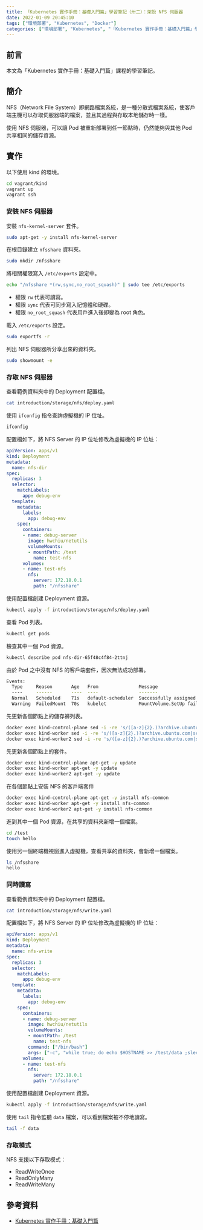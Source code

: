```yaml
---
title: 「Kubernetes 實作手冊：基礎入門篇」學習筆記（卅二）：架設 NFS 伺服器
date: 2022-01-09 20:45:10
tags: ["環境部署", "Kubernetes", "Docker"]
categories: ["環境部署", "Kubernetes", "「Kubernetes 實作手冊：基礎入門篇」學習筆記"]
---
```


## 前言

本文為「Kubernetes 實作手冊：基礎入門篇」課程的學習筆記。

## 簡介

NFS（Network File System）即網路檔案系統，是一種分散式檔案系統，使客戶端主機可以存取伺服器端的檔案，並且其過程與存取本地儲存時一樣。

使用 NFS 伺服器，可以讓 Pod 被重新部署到任一節點時，仍然能夠與其他 Pod 共享相同的儲存資源。

## 實作

以下使用 kind 的環境。

```BASH
cd vagrant/kind
vagrant up
vagrant ssh
```

### 安裝 NFS 伺服器

安裝 `nfs-kernel-server` 套件。

```BASH
sudo apt-get -y install nfs-kernel-server
```

在根目錄建立 `nfsshare` 資料夾。

```BASH
sudo mkdir /nfsshare
```

將相關權限寫入 `/etc/exports` 設定中。

```BASH
echo "/nfsshare *(rw,sync,no_root_squash)" | sudo tee /etc/exports
```

- 權限 `rw` 代表可讀寫。
- 權限 `sync` 代表可同步寫入記憶體和硬碟。
- 權限 `no_root_squash` 代表用戶進入後即變為 root 角色。

載入 `/etc/exports` 設定。

```BASH
sudo exportfs -r
```

列出 NFS 伺服器所分享出來的資料夾。

```BASH
sudo showmount -e
```

### 存取 NFS 伺服器

查看範例資料夾中的 Deployment 配置檔。

```BASH
cat introduction/storage/nfs/deploy.yaml
```

使用 `ifconfig` 指令查詢虛擬機的 IP 位址。

```BASH
ifconfig
```

配置檔如下，將 NFS Server 的 IP 位址修改為虛擬機的 IP 位址：

```YAML
apiVersion: apps/v1
kind: Deployment
metadata:
  name: nfs-dir
spec:
  replicas: 3
  selector:
    matchLabels:
      app: debug-env
  template:
    metadata:
      labels:
        app: debug-env
    spec:
      containers:
      - name: debug-server
        image: hwchiu/netutils
        volumeMounts:
        - mountPath: /test
          name: test-nfs
      volumes:
      - name: test-nfs
        nfs:
          server: 172.18.0.1
          path: "/nfsshare"
```

使用配置檔創建 Deployment 資源。

```BASH
kubectl apply -f introduction/storage/nfs/deploy.yaml
```

查看 Pod 列表。

```BASH
kubectl get pods
```

檢查其中一個 Pod 資源。

```BASH
kubectl describe pod nfs-dir-65f48c4f84-2ttnj
```

由於 Pod 之中沒有 NFS 的客戶端套件，因次無法成功部署。

```BASH
Events:
  Type     Reason       Age   From               Message
  ----     ------       ----  ----               -------
  Normal   Scheduled    71s   default-scheduler  Successfully assigned default/nfs-dir-65f48c4f84-2ttnj to kind-worker
  Warning  FailedMount  70s   kubelet            MountVolume.SetUp failed for volume "test-nfs" : mount failed: exit status 32
```

先更新各個節點上的儲存褲列表。

```BASH
docker exec kind-control-plane sed -i -re 's/([a-z]{2}.)?archive.ubuntu.com|security.ubuntu.com/old-releases.ubuntu.com/g' /etc/apt/sources.list
docker exec kind-worker sed -i -re 's/([a-z]{2}.)?archive.ubuntu.com|security.ubuntu.com/old-releases.ubuntu.com/g' /etc/apt/sources.list
docker exec kind-worker2 sed -i -re 's/([a-z]{2}.)?archive.ubuntu.com|security.ubuntu.com/old-releases.ubuntu.com/g' /etc/apt/sources.list
```

先更新各個節點上的套件。

```BASH
docker exec kind-control-plane apt-get -y update
docker exec kind-worker apt-get -y update
docker exec kind-worker2 apt-get -y update
```

在各個節點上安裝 NFS 的客戶端套件

```BASH
docker exec kind-control-plane apt-get -y install nfs-common
docker exec kind-worker apt-get -y install nfs-common
docker exec kind-worker2 apt-get -y install nfs-common
```

進到其中一個 Pod 資源，在共享的資料夾新增一個檔案。

```BASH
cd /test
touch hello
```

使用另一個終端機視窗進入虛擬機，查看共享的資料夾，會新增一個檔案。

```BASH
ls /nfsshare
hello
```

### 同時讀寫

查看範例資料夾中的 Deployment 配置檔。

```BASH
cat introduction/storage/nfs/write.yaml
```

配置檔如下，將 NFS Server 的 IP 位址修改為虛擬機的 IP 位址：

```YAML
apiVersion: apps/v1
kind: Deployment
metadata:
  name: nfs-write
spec:
  replicas: 3
  selector:
    matchLabels:
      app: debug-env
  template:
    metadata:
      labels:
        app: debug-env
    spec:
      containers:
      - name: debug-server
        image: hwchiu/netutils
        volumeMounts:
        - mountPath: /test
          name: test-nfs
        command: ["/bin/bash"]
        args: ["-c", "while true; do echo $HOSTNAME >> /test/data ;sleep $[($RANDOM%5)+1]s; done"]
      volumes:
      - name: test-nfs
        nfs:
          server: 172.18.0.1
          path: "/nfsshare"
```

使用配置檔創建 Deployment 資源。

```BASH
kubectl apply -f introduction/storage/nfs/write.yaml
```

使用 `tail` 指令監聽 `data` 檔案，可以看到檔案被不停地讀寫。

```BASH
tail -f data
```

### 存取模式

NFS 支援以下存取模式：

- ReadWriteOnce
- ReadOnlyMany
- ReadWriteMany

## 參考資料

- [Kubernetes 實作手冊：基礎入門篇](https://hiskio.com/courses/349/about)
